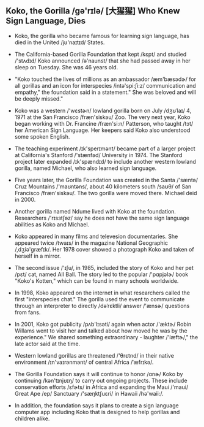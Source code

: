 ## Koko, the Gorilla /ɡə'rɪlə/ [大猩猩] Who Knew Sign Language, Dies

- Koko, the gorilla who became famous for learning sign language, has died in the United /jʊ'naɪtɪd/ States.

* The California-based Gorilla Foundation that kept /kɛpt/ and studied /'stʌdɪd/ Koko announced /ə'naunst/ that she had passed away in her sleep on Tuesday. She was 46 years old.

- "Koko touched the lives of millions as an ambassador /æm'bæsədɚ/ for all gorillas and an icon for interspecies /intə'spi:ʃi:z/ communication and empathy," the foundation said in a statement." She was beloved and will be deeply missed."

* Koko was a western /'wɛstɚn/ lowland gorilla born on July /dʒʊˈlaɪ/ 4, 1971 at the San Francisco /fræn'siskəu/ Zoo. The very next year, Koko began working with Dr. Francine /fræn'si:n/ Patterson, who taught /tɔt/ her American Sign Language. Her keepers said Koko also understood some spoken English.

- The teaching experiment /ɪk'sperɪmənt/ became part of a larger project at California's Stanford /'stænfəd/ University in 1974. The Stanford project later expanded /ɪk'spændɪd/ to include another western lowland gorilla, named Michael, who also learned sign language.

* Five years later, the Gorilla Foundation was created in the Santa /'sæntə/ Cruz Mountains /'maʊntəns/, about 40 kilometers south /saʊθ/ of San Francisco /fræn'siskəu/. The two gorilla were moved there. Michael deid in 2000.

- Another gorilla named Ndume lived with Koko at the foundation. Researchers /'rɪsɜtʃəz/ say he does not have the same sign language abilities as Koko and Michael.

* Koko appeared in many films and televesion documentaries. She appeared twice /twaɪs/ in the magazine National Geographic /,dʒiə'ɡræfɪk/. Her 1978 cover showed a photograph Koko and taken of herself in a mirror.

- The second issue /'ɪʃu/, in 1985, included the story of Koko and her pet /pɛt/ cat, named All Ball. The story led to the popular /'pɑpjəlɚ/ book "Koko's Kotten," which can be found in many schools worldwide.

* In 1998, Koko appeared on the internet in what researchers called the first "interspecies chat." The gorilla used the event to communicate through an interpreter to directly /dəˈrɛktli/ answer /'ænsɚ/ questions from fans.

- In 2001, Koko got publicity /pʌb'lɪsəti/ again when actor /'æktɚ/ Robin Willams went to visit her and talked about how moved he was by the experience." We shared something extraordinary - laughter /'læftɚ/," the late actor said at the time.

* Western lowland gorillas are threatened /'θrɛtnd/ in their native environment /ɪn'vaɪrənmənt/ of central Africa /ˈæfrɪkə/.

- The Gorilla Foundation says it will continue to honor /ɑnɚ/ Koko by continuing /kən'tɪnjʊɪŋ/ to carry out ongoing projects. These include conservation efforts /ɛfɚts/ in Africa and expanding the Maui /'maui/ Great Ape /ep/ Sanctuary /'sæŋktʃuɛri/ in Hawaii /hə'waii:/.

* In addition, the foundation says it plans to create a sign language computer app including Koko that is designed to help gorillas and children alike.